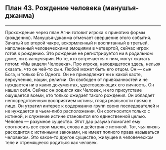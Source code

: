 ## План 43. Рождение человека (манушъя-джанма)


---
Прохождение через план Агни готовит игрока к принятию формы (рождению). Манушъя-джанма отмечает свершение этого события. Зачатый во второй чакре, вскормленный и воспитанный в третьей, наполненный человеческими эмоциями в четвертой, сейчас игрок готов к рождению. Это рождение не регистрируется ни в родильном доме, ни в канцелярии. Но те, кто встречается с ним, могут сказать потом: «Мы видели Человека». Про игрока, находящегося здесь, нельзя сказать, что он чей-то сын. Любой может быть его отцом. Он — сын Бога, и только Его Одного. Он не принадлежит ни к какой касте, вероучению, нации, религии. Он свободен от привязанностей и не нуждается ни в каких документах, удостоверяющих его личность. Он нашел себя. Сейчас он родился как Человек, и его присутствие ощущается всеми, кто только ожидает такого рождения. Он обладает непосредственным восприятием истины, глядя реальности прямо в лицо. Он утратил интерес к содержанию групп своих последователей и не нуждается в чьем-либо расположении. Он соотносится только с истиной, и служение истине становится его единственной целью. Человек — разумное существо. Этот дар разума помогает ему соотносить все свои мысли, слова и действия с истиной. Тот, чья жизнь расходится с истинными законами, не имеет полного права называться человеком. Это какое-то другое существо, живущее в человеческом теле и стремящееся родиться как человек.
